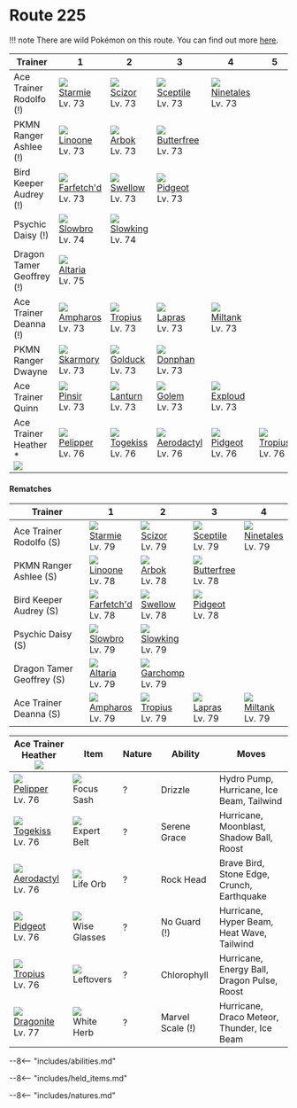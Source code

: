 # Route 225

!!! note
    There are wild Pokémon on this route. You can find out more [here](../../wild_pokemon/route_225/).


Trainer                               | 1                                  | 2                                | 3                                  | 4                                 | 5                               | 6
---                                   | ---                                | ---                              | ---                                | ---                               | ---                             | ---
Ace Trainer Rodolfo (!)               | ![][121]<br>[Starmie]<br>Lv. 73    | ![][212]<br>[Scizor]<br>Lv. 73   | ![][254]<br>[Sceptile]<br>Lv. 73   | ![][038]<br>[Ninetales]<br>Lv. 73 | &nbsp;                          | &nbsp;
PKMN Ranger Ashlee (!)                | ![][264]<br>[Linoone]<br>Lv. 73    | ![][024]<br>[Arbok]<br>Lv. 73    | ![][012]<br>[Butterfree]<br>Lv. 73 | &nbsp;                            | &nbsp;                          | &nbsp;
Bird Keeper Audrey (!)                | ![][083]<br>[Farfetch'd]<br>Lv. 73 | ![][277]<br>[Swellow]<br>Lv. 73  | ![][018]<br>[Pidgeot]<br>Lv. 73    | &nbsp;                            | &nbsp;                          | &nbsp;
Psychic Daisy (!)                     | ![][080]<br>[Slowbro]<br>Lv. 74    | ![][199]<br>[Slowking]<br>Lv. 74 | &nbsp;                             | &nbsp;                            | &nbsp;                          | &nbsp;
Dragon Tamer Geoffrey (!)             | ![][334]<br>[Altaria]<br>Lv. 75    | &nbsp;                           | &nbsp;                             | &nbsp;                            | &nbsp;                          | &nbsp;
Ace Trainer Deanna (!)                | ![][181]<br>[Ampharos]<br>Lv. 73   | ![][357]<br>[Tropius]<br>Lv. 73  | ![][131]<br>[Lapras]<br>Lv. 73     | ![][241]<br>[Miltank]<br>Lv. 73   | &nbsp;                          | &nbsp;
PKMN Ranger Dwayne                    | ![][227]<br>[Skarmory]<br>Lv. 73   | ![][055]<br>[Golduck]<br>Lv. 73  | ![][232]<br>[Donphan]<br>Lv. 73    | &nbsp;                            | &nbsp;                          | &nbsp;
Ace Trainer Quinn                     | ![][127]<br>[Pinsir]<br>Lv. 73     | ![][171]<br>[Lanturn]<br>Lv. 73  | ![][076]<br>[Golem]<br>Lv. 73      | ![][295]<br>[Exploud]<br>Lv. 73   | &nbsp;                          | &nbsp;
Ace Trainer Heather *<br>![][ace_f_2] | ![][279]<br>[Pelipper]<br>Lv. 76   | ![][468]<br>[Togekiss]<br>Lv. 76 | ![][142]<br>[Aerodactyl]<br>Lv. 76 | ![][018]<br>[Pidgeot]<br>Lv. 76   | ![][357]<br>[Tropius]<br>Lv. 76 | ![][149]<br>[Dragonite]<br>Lv. 77

#### Rematches

Trainer                   | 1                                  | 2                                | 3                                  | 4
---                       | ---                                | ---                              | ---                                | ---
Ace Trainer Rodolfo (S)   | ![][121]<br>[Starmie]<br>Lv. 79    | ![][212]<br>[Scizor]<br>Lv. 79   | ![][254]<br>[Sceptile]<br>Lv. 79   | ![][038]<br>[Ninetales]<br>Lv. 79
PKMN Ranger Ashlee (S)    | ![][264]<br>[Linoone]<br>Lv. 78    | ![][024]<br>[Arbok]<br>Lv. 78    | ![][012]<br>[Butterfree]<br>Lv. 78 | &nbsp;
Bird Keeper Audrey (S)    | ![][083]<br>[Farfetch'd]<br>Lv. 78 | ![][277]<br>[Swellow]<br>Lv. 78  | ![][018]<br>[Pidgeot]<br>Lv. 78    | &nbsp;
Psychic Daisy (S)         | ![][080]<br>[Slowbro]<br>Lv. 79    | ![][199]<br>[Slowking]<br>Lv. 79 | &nbsp;                             | &nbsp;
Dragon Tamer Geoffrey (S) | ![][334]<br>[Altaria]<br>Lv. 79    | ![][445]<br>[Garchomp]<br>Lv. 79 | &nbsp;                             | &nbsp;
Ace Trainer Deanna (S)    | ![][181]<br>[Ampharos]<br>Lv. 79   | ![][357]<br>[Tropius]<br>Lv. 79  | ![][131]<br>[Lapras]<br>Lv. 79     | ![][241]<br>[Miltank]<br>Lv. 79

Ace Trainer Heather<br>![][ace_f_2] | Item                              | Nature | Ability          | Moves
---                                 | ---                               | ---    | ---              | ---
![][279]<br>[Pelipper]<br>Lv. 76    | ![][focus-sash]<br>Focus Sash     | ?      | Drizzle          | Hydro Pump, Hurricane, Ice Beam, Tailwind
![][468]<br>[Togekiss]<br>Lv. 76    | ![][expert-belt]<br>Expert Belt   | ?      | Serene Grace     | Hurricane, Moonblast, Shadow Ball, Roost
![][142]<br>[Aerodactyl]<br>Lv. 76  | ![][life-orb]<br>Life Orb         | ?      | Rock Head        | Brave Bird, Stone Edge, Crunch, Earthquake
![][018]<br>[Pidgeot]<br>Lv. 76     | ![][wise-glasses]<br>Wise Glasses | ?      | No Guard (!)     | Hurricane, Hyper Beam, Heat Wave, Tailwind
![][357]<br>[Tropius]<br>Lv. 76     | ![][leftovers]<br>Leftovers       | ?      | Chlorophyll      | Hurricane, Energy Ball, Dragon Pulse, Roost
![][149]<br>[Dragonite]<br>Lv. 77   | ![][white-herb]<br>White Herb     | ?      | Marvel Scale (!) | Hurricane, Draco Meteor, Thunder, Ice Beam

--8<-- "includes/abilities.md"

--8<-- "includes/held_items.md"

--8<-- "includes/natures.md"

[Butterfree]: ../../pokemon_changes/012/
[Pidgeot]: ../../pokemon_changes/018/
[Arbok]: ../../pokemon_changes/024/
[Ninetales]: ../../pokemon_changes/038/
[Golduck]: ../../pokemon_changes/055/
[Golem]: ../../pokemon_changes/076/
[Slowbro]: ../../pokemon_changes/080/
[Farfetch'd]: ../../pokemon_changes/083/
[Starmie]: ../../pokemon_changes/121/
[Pinsir]: ../../pokemon_changes/127/
[Lapras]: ../../pokemon_changes/131/
[Aerodactyl]: ../../pokemon_changes/142/
[Dragonite]: ../../pokemon_changes/149/
[Lanturn]: ../../pokemon_changes/171/
[Ampharos]: ../../pokemon_changes/181/
[Slowking]: ../../pokemon_changes/199/
[Scizor]: ../../pokemon_changes/212/
[Skarmory]: ../../pokemon_changes/227/
[Donphan]: ../../pokemon_changes/232/
[Miltank]: ../../pokemon_changes/241/
[Sceptile]: ../../pokemon_changes/254/
[Linoone]: ../../pokemon_changes/264/
[Swellow]: ../../pokemon_changes/277/
[Pelipper]: ../../pokemon_changes/279/
[Exploud]: ../../pokemon_changes/295/
[Altaria]: ../../pokemon_changes/334/
[Tropius]: ../../pokemon_changes/357/
[Garchomp]: ../../pokemon_changes/445/
[Togekiss]: ../../pokemon_changes/468/
[expert-belt]: ../img/items/expert-belt.png
[focus-sash]: ../img/items/focus-sash.png
[leftovers]: ../img/items/leftovers.png
[life-orb]: ../img/items/life-orb.png
[white-herb]: ../img/items/white-herb.png
[wise-glasses]: ../img/items/wise-glasses.png
[012]: ../img/pokemon/012.png
[018]: ../img/pokemon/018.png
[024]: ../img/pokemon/024.png
[038]: ../img/pokemon/038.png
[055]: ../img/pokemon/055.png
[076]: ../img/pokemon/076.png
[080]: ../img/pokemon/080.png
[083]: ../img/pokemon/083.png
[121]: ../img/pokemon/121.png
[127]: ../img/pokemon/127.png
[131]: ../img/pokemon/131.png
[142]: ../img/pokemon/142.png
[149]: ../img/pokemon/149.png
[171]: ../img/pokemon/171.png
[181]: ../img/pokemon/181.png
[199]: ../img/pokemon/199.png
[212]: ../img/pokemon/212.png
[227]: ../img/pokemon/227.png
[232]: ../img/pokemon/232.png
[241]: ../img/pokemon/241.png
[254]: ../img/pokemon/254.png
[264]: ../img/pokemon/264.png
[277]: ../img/pokemon/277.png
[279]: ../img/pokemon/279.png
[295]: ../img/pokemon/295.png
[334]: ../img/pokemon/334.png
[357]: ../img/pokemon/357.png
[445]: ../img/pokemon/445.png
[468]: ../img/pokemon/468.png
[ace_f_2]: ../img/trainer/ace_f_2.png
